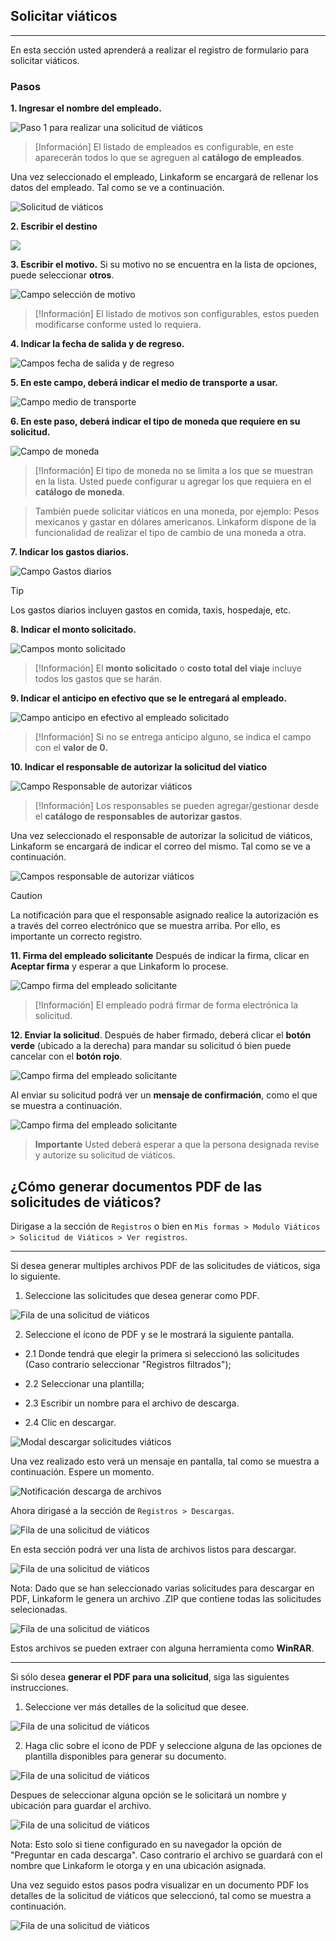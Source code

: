 ## Solicitar viáticos
---
En esta sección usted aprenderá a realizar el registro de formulario para solicitar viáticos.

### Pasos

**1. Ingresar el nombre del empleado.**

![Paso 1 para realizar una solicitud de viáticos](/imgs/Modulos/Viaticos/forms/1-solicitud-viaticos.png)

> [Información]
> El listado de empleados es configurable, en este aparecerán todos lo que se agreguen al **catálogo de empleados**.

Una vez seleccionado el empleado, Linkaform se encargará de rellenar los datos del empleado. Tal como se ve a continuación.

![Solicitud de viáticos](/imgs/Modulos/Viaticos/forms/1-1-solicitud-viaticos.png)

**2. Escribir el destino**

![](/imgs/Modulos/Viaticos/forms/2-solicitud-viaticos.png)


**3. Escribir el motivo.**
Si su motivo no se encuentra en la lista de opciones, puede seleccionar **otros**.

![Campo selección de motivo](/imgs/Modulos/Viaticos/forms/3-solicitud-viaticos.png)

> [!Información]
> El listado de motivos son configurables, estos pueden modificarse conforme usted lo requiera.


**4. Indicar la fecha de salida y de regreso.**

![Campos fecha de salida y de regreso](/imgs/Modulos/Viaticos/forms/4-solicitud-viaticos.png)

**5. En este campo, deberá indicar el medio de transporte a usar.**

![Campo medio de transporte](/imgs/Modulos/Viaticos/forms/6-solicitud-viaticos.png)

**6. En este paso, deberá indicar el tipo de moneda que requiere en su solicitud.**

![Campo de moneda](/imgs/Modulos/Viaticos/forms/7-solicitud-viaticos.png)

> [!Información]
> El tipo de moneda no se limita a los que se muestran en la lista. Usted puede configurar u agregar los que requiera en el **catálogo de moneda**.

> También puede solicitar viáticos en una moneda, por ejemplo: Pesos mexicanos y gastar en dólares americanos.
> Linkaform dispone de la funcionalidad de realizar el tipo de cambio de una moneda a otra.


**7. Indicar los gastos diarios.**

![Campo Gastos diarios](/imgs/Modulos/Viaticos/forms/9-solicitud-viaticos.png)

> [!TIP]
> Los gastos diarios incluyen gastos en comida, taxis, hospedaje, etc.


**8. Indicar el monto solicitado.**

![Campos monto solicitado](/imgs/Modulos/Viaticos/forms/10-solicitud-viaticos.png)

> [!Información]
> El **monto solicitado** o **costo total del viaje** incluye todos los gastos que se harán.


**9. Indicar el anticipo en efectivo que se le entregará al empleado.**

![Campo anticipo en efectivo al empleado solicitado](/imgs/Modulos/Viaticos/forms/11-solicitud-viaticos.png)

> [!Información]
> Si no se entrega anticipo alguno, se indica el campo con el **valor de 0.**

**10. Indicar el responsable de autorizar la solicitud del viatico**

![Campo Responsable de autorizar viáticos](/imgs/Modulos/Viaticos/forms/12-solicitud-viaticos.png)

> [!Información]
> Los responsables se pueden agregar/gestionar desde el **catálogo de responsables de autorizar gastos**.

Una vez seleccionado el responsable de autorizar la solicitud de viáticos, Linkaform se encargará de indicar el correo del mismo. Tal como se ve a continuación.


![Campos responsable de autorizar viáticos](/imgs/Modulos/Viaticos/forms/13-solicitud-viaticos.png)

> [!CAUTION]
> La notificación para que el responsable asignado realice la autorización es a través del correo electrónico que se muestra arriba. Por ello, es importante un correcto registro.


**11. Firma del empleado solicitante**
Después de indicar la firma, clicar en **Aceptar firma** y esperar a que Linkaform lo procese.

![Campo firma del empleado solicitante](/imgs/Modulos/Viaticos/forms/14-solicitud-viaticos.png)
> [!Información]
> El empleado podrá firmar de forma electrónica la solicitud.


**12. Enviar la solicitud**.
Después de haber firmado, deberá clicar el **botón verde** (ubicado a la derecha) para mandar su  solicitud ó bien puede cancelar con el **botón rojo**.

![Campo firma del empleado solicitante](/imgs/Modulos/Viaticos/forms/16-solicitud-viaticos.png)

Al enviar su solicitud podrá ver un **mensaje de confirmación**, como el que se muestra a continuación.

![Campo firma del empleado solicitante](/imgs/Modulos/Viaticos/forms/17-solicitud-viaticos.png)


> **Importante**
> Usted deberá esperar a que la persona designada revise y autorize su solicitud de viáticos.



## ¿Cómo generar documentos PDF de las solicitudes de viáticos?


Dirigase a la sección de ``` Registros ``` o bien en ``` Mis formas > Modulo Viáticos > Solicitud de Viáticos > Ver registros ```.


---
Si desea generar multiples archivos PDF de las solicitudes de viáticos, siga lo siguiente.


1. Seleccione las solicitudes que desea generar como PDF.

![Fila de una solicitud de viáticos](/imgs/Modulos/Viaticos/forms/solicitar-viatico/1-genera-multiple-pdf_Solicitud-viatico.png)


2. Seleccione el ícono de PDF y se le mostrará la siguiente pantalla.

- 2.1 Donde tendrá que elegir la primera si seleccionó las solicitudes (Caso contrario seleccionar "Registros filtrados");

- 2.2 Seleccionar una plantilla;

- 2.3 Escribir un nombre para el archivo de descarga.

- 2.4 Clic en descargar.

![Modal descargar solicitudes viáticos](/imgs/Modulos/Viaticos/forms/solicitar-viatico/2-genera-multiple-pdf_Solicitud-viatico.png)


Una vez realizado esto verá un mensaje en pantalla, tal como se muestra a continuación. Espere un momento.

![Notificación descarga de archivos](/imgs/Modulos/Viaticos/forms/solicitar-viatico/2-1-genera-multiple-pdf_Solicitud-viatico.png)


Ahora dirigasé a la sección de ``` Registros > Descargas ```.


![Fila de una solicitud de viáticos](/imgs/Modulos/Viaticos/forms/solicitar-viatico/2-2-genera-multiple-pdf_Solicitud-viatico.png)


En esta sección podrá ver una lista de archivos listos para descargar.

![Fila de una solicitud de viáticos](/imgs/Modulos/Viaticos/forms/solicitar-viatico/2-3-genera-multiple-pdf_Solicitud-viatico.png)

Nota: Dado que se han seleccionado varias solicitudes para descargar en PDF, Linkaform le genera un archivo .ZIP que contiene todas las solicitudes selecionadas.

![Fila de una solicitud de viáticos](/imgs/Modulos/Viaticos/forms/solicitar-viatico/2-4-genera-multiple-pdf_Solicitud-viatico.png)


Estos archivos se pueden extraer con alguna herramienta como **WinRAR**.



----

Si sólo desea **generar el PDF para una solicitud**, siga las siguientes instrucciones.

1. Seleccione ver más detalles de la solicitud que desee.

![Fila de una solicitud de viáticos](/imgs/Modulos/Viaticos/forms/solicitar-viatico/1-genera-single-pdf_Solicitud-viatico.png)

2. Haga clic sobre el ícono de PDF y seleccione alguna de las opciones de plantilla disponibles para generar su documento.

![Fila de una solicitud de viáticos](/imgs/Modulos/Viaticos/forms/solicitar-viatico/2-genera-single-pdf_Solicitud-viatico.png)


Despues de seleccionar alguna opción se le solicitará un nombre y ubicación para guardar el archivo.

![Fila de una solicitud de viáticos](/imgs/Modulos/Viaticos/forms/solicitar-viatico/2-1-genera-single-pdf_Solicitud-viatico.png)


Nota: Esto solo si tiene configurado en su navegador la opción de "Preguntar en cada descarga". Caso contrario el archivo se guardará con el nombre que Linkaform le otorga y en una ubicación asignada.


Una vez seguido estos pasos podra visualizar en un documento PDF los detalles de la solicitud de viáticos que seleccionó, tal como se muestra a continuación.

![Fila de una solicitud de viáticos](/imgs/Modulos/Viaticos/forms/solicitar-viatico/2-3-genera-single-pdf_Solicitud-viatico.png)
